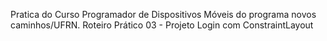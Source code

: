 Pratica do Curso Programador de Dispositivos Móveis do programa novos caminhos/UFRN.
Roteiro Prático 03 - Projeto Login com ConstraintLayout
